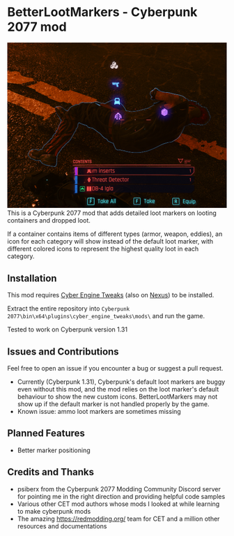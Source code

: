 # BetterLootMarkers - Cyberpunk 2077 mod

![Screenshot](screenshot.png "BetterLootMarkers Mod")
This is a Cyberpunk 2077 mod that adds detailed loot markers on looting containers and dropped loot.

If a container contains items of different types (armor, weapon, eddies), an icon for each category will show instead of the default loot marker, with different colored icons to represent the highest quality loot in each category.

## Installation
This mod requires [Cyber Engine Tweaks](https://github.com/yamashi/CyberEngineTweaks) (also on [Nexus](https://www.nexusmods.com/cyberpunk2077/mods/107)) to be installed.

Extract the entire repository into `Cyberpunk 2077\bin\x64\plugins\cyber_engine_tweaks\mods\` and run the game.

Tested to work on Cyberpunk version 1.31

## Issues and Contributions

Feel free to open an issue if you encounter a bug or suggest a pull request.

- Currently (Cyberpunk 1.31), Cyberpunk's default loot markers are buggy even without this mod, and the mod relies on the loot marker's default behaviour to show the new custom icons. BetterLootMarkers may not show up if the default marker is not handled properly by the game.
- Known issue: ammo loot markers are sometimes missing

## Planned Features

- Better marker positioning

## Credits and Thanks

- psiberx from the Cyberpunk 2077 Modding Community Discord server for pointing me in the right direction and providing helpful code samples
- Various other CET mod authors whose mods I looked at while learning to make cyberpunk mods
- The amazing https://redmodding.org/ team for CET and a million other resources and documentations
